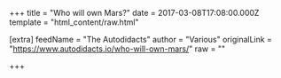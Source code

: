 
+++
title = "Who will own Mars?"
date = 2017-03-08T17:08:00.000Z
template = "html_content/raw.html"

[extra]
feedName = "The Autodidacts"
author = "Various"
originalLink = "https://www.autodidacts.io/who-will-own-mars/"
raw = ""

+++

